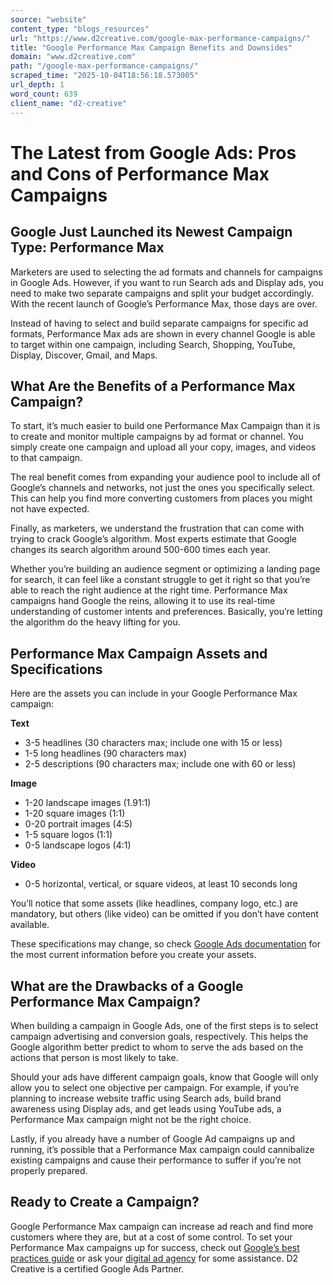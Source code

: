 ```yaml
---
source: "website"
content_type: "blogs_resources"
url: "https://www.d2creative.com/google-max-performance-campaigns/"
title: "Google Performance Max Campaign Benefits and Downsides"
domain: "www.d2creative.com"
path: "/google-max-performance-campaigns/"
scraped_time: "2025-10-04T18:56:18.573005"
url_depth: 1
word_count: 639
client_name: "d2-creative"
---
```


# The Latest from Google Ads: Pros and Cons of Performance Max Campaigns

## Google Just Launched its Newest Campaign Type: Performance Max

Marketers are used to selecting the ad formats and channels for campaigns in Google Ads. However, if you want to run Search ads and Display ads, you need to make two separate campaigns and split your budget accordingly. With the recent launch of Google’s Performance Max, those days are over.

Instead of having to select and build separate campaigns for specific ad formats, Performance Max ads are shown in every channel Google is able to target within one campaign, including Search, Shopping, YouTube, Display, Discover, Gmail, and Maps.

## What Are the Benefits of a Performance Max Campaign?

To start, it’s much easier to build one Performance Max Campaign than it is to create and monitor multiple campaigns by ad format or channel. You simply create one campaign and upload all your copy, images, and videos to that campaign.

The real benefit comes from expanding your audience pool to include all of Google’s channels and networks, not just the ones you specifically select. This can help you find more converting customers from places you might not have expected.

Finally, as marketers, we understand the frustration that can come with trying to crack Google’s algorithm. Most experts estimate that Google changes its search algorithm around 500-600 times each year.

Whether you’re building an audience segment or optimizing a landing page for search, it can feel like a constant struggle to get it right so that you’re able to reach the right audience at the right time. Performance Max campaigns hand Google the reins, allowing it to use its real-time understanding of customer intents and preferences. Basically, you’re letting the algorithm do the heavy lifting for you.

## Performance Max Campaign Assets and Specifications

Here are the assets you can include in your Google Performance Max campaign:

**Text**

*   3-5 headlines (30 characters max; include one with 15 or less)
*   1-5 long headlines (90 characters max)
*   2-5 descriptions (90 characters max; include one with 60 or less)

**Image**

*   1-20 landscape images (1.91:1)
*   1-20 square images (1:1)
*   0-20 portrait images (4:5)
*   1-5 square logos (1:1)
*   0-5 landscape logos (4:1)

**Video**

*   0-5 horizontal, vertical, or square videos, at least 10 seconds long

You’ll notice that some assets (like headlines, company logo, etc.) are mandatory, but others (like video) can be omitted if you don’t have content available.

These specifications may change, so check [Google Ads documentation](https://developers.google.com/google-ads/api/docs/performance-max/assets) for the most current information before you create your assets.

## What are the Drawbacks of a Google Performance Max Campaign?

When building a campaign in Google Ads, one of the first steps is to select campaign advertising and conversion goals, respectively. This helps the Google algorithm better predict to whom to serve the ads based on the actions that person is most likely to take.

Should your ads have different campaign goals, know that Google will only allow you to select one objective per campaign. For example, if you’re planning to increase website traffic using Search ads, build brand awareness using Display ads, and get leads using YouTube ads, a Performance Max campaign might not be the right choice.

Lastly, if you already have a number of Google Ad campaigns up and running, it’s possible that a Performance Max campaign could cannibalize existing campaigns and cause their performance to suffer if you’re not properly prepared.

## Ready to Create a Campaign?

Google Performance Max campaign can increase ad reach and find more customers where they are, but at a cost of some control. To set your Performance Max campaigns up for success, check out [Google’s best practices guide](https://support.google.com/google-ads/answer/11189316) or ask your [digital ad agency](https://d2creative.com/capabilities/) for some assistance. D2 Creative is a certified Google Ads Partner.